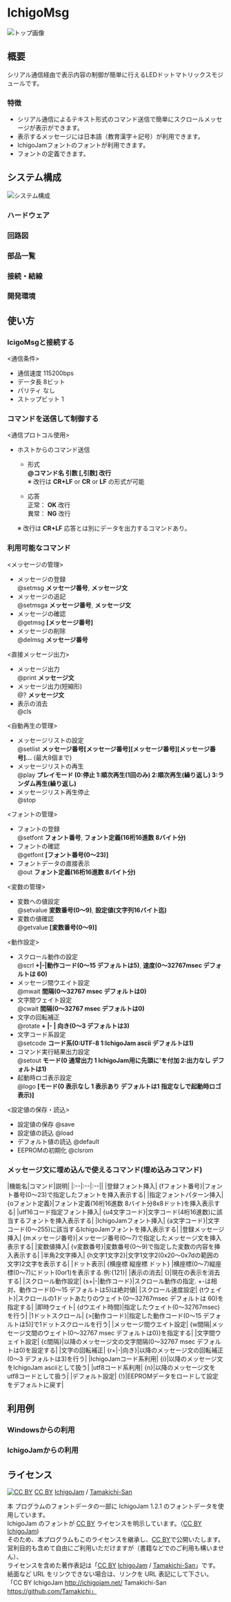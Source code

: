 # IchigoMsg
![トップ画像](./img/top.jpg)  

## 概要  
シリアル通信経由で表示内容の制御が簡単に行えるLEDドットマトリックスモジュールです。  
### 特徴  
- シリアル通信によるテキスト形式のコマンド送信で簡単にスクロールメッセージが表示ができます。  
- 表示するメッセージには日本語（教育漢字＋記号）が利用できます。
- IchigoJamフォントのフォントが利用できます。  
- フォントの定義できます。  
 

## システム構成  
![システム構成](./img/system.jpg)

### ハードウェア  

### 回路図  
### 部品一覧  
### 接続・結線    

### 開発環境  

## 使い方  
### IcigoMsgと接続する        
<通信条件>  
 - 通信速度 115200bps  
 - データ長 8ビット
 - パリティ なし  
 - ストップビット 1  

### コマンドを送信して制御する  
<通信プロトコル使用>  
- ホストからのコマンド送信  
  - 形式  
   **@コマンド名 引数 [,引数] 改行**  
   ※ 改行は **CR+LF** or **CR** or **LF** の形式が可能  

  - 応答  
   正常： **OK** 改行  
   異常： **NG** 改行  
    
  ※ 改行は **CR+LF** 
  応答とは別にデータを出力するコマンドあり。

### 
 
### 利用可能なコマンド  
<メッセージの管理>    
- メッセージの登録  
  @setmsg  __メッセージ番号__, __メッセージ文__  
- メッセージの追記  
  @setmsga __メッセージ番号__, __メッセージ文__  
- メッセージの確認  
  @getmsg __[メッセージ番号]__  
- メッセージの削除  
  @delmsg __メッセージ番号__  

<直接メッセージ出力>  
- メッセージ出力  
  @print __メッセージ文__    
- メッセージ出力(短縮形)  
  @? __メッセージ文__   
- 表示の消去  
  @cls  

<自動再生の管理>	
- メッセージリストの設定  
  @setlist __メッセージ番号[メッセージ番号][メッセージ番号][メッセージ番号]...__ (最大8個まで)  
- メッセージリストの再生	 	
  @play __プレイモード (0:停止 1:順次再生(1回のみ) 2:順次再生(繰り返し) 3:ランダム再生(繰り返し)__ 
- メッセージリスト再生停止	
  @stop  

<フォントの管理>  
- フォントの登録  
  @setfont __フォント番号__, __フォント定義(16桁16進数 8バイト分)__  
- フォントの確認  
  @getfont __[フォント番号(0～23)]__  
- フォントデータの直接表示  
  @out __フォント定義(16桁16進数 8バイト分)__  

<変数の管理>
- 変数への値設定				
  @setvalue __変数番号(0～9)__, __設定値(文字列16バイト迄)__  
- 変数の値確認  		
  @getvalue __[変数番号(0～9)]__  

<動作設定>  
- スクロール動作の設定  
  @scrl __+|-|動作コード(0～15 デフォルトは5)__, __速度(0～32767msec デフォルトは 60)__  
- メッセージ間ウエイト設定  
  @mwait	__間隔(0～32767 msec デフォルトは0)__    
- 文字間ウェイト設定  
  @cwait	__間隔(0～32767 msec デフォルトは0)__    
- 文字の回転補正  
  @rotate	__+ |- | 向き(0～3 デフォルトは3)__  
- 文字コード系設定  
  @setcode __コード系(0:UTF-8 1:IchigoJam ascii デフォルトは1)__  
- コマンド実行結果出力設定  
  @setout	__モード(0 通常出力 1 IchigoJam用に先頭に'を付加 2:出力なし デフォルトは1)__    
- 起動時ロゴ表示設定  
  @logo __[モード(0 表示なし 1 表示あり デフォルトは1 指定なしで起動時ロゴ表示)]__  

<設定値の保存・読込>  
- 設定値の保存
  @save  
- 設定値の読込
  @load  
- デフォルト値の読込
  @default  
- EEPROMの初期化
  @clsrom  

### メッセージ文に埋め込んで使えるコマンド(埋め込みコマンド)  

|機能名|コマンド|説明|
|:--|:--|:--||
|登録フォント挿入|			{fフォント番号}|フォント番号(0～23)で指定したフォントを挿入表示する|
|指定フォントパターン挿入|	{oフォント定義}|フォント定義(16桁16進数 8バイト分8x8ドット)を挿入表示する|
|utf16コード指定フォント挿入|	{u4文字コード}|文字コード(4桁16進数)に該当するフォントを挿入表示する|
|IchigoJamフォント挿入|		{a文字コード}|文字コード(0～255)に該当するIchigoJamフォントを挿入表示する|
|登録メッセージ挿入|		{mメッセージ番号}|メッセージ番号(0～7)で指定したメッセージ文を挿入表示する|
|変数値挿入|				{v変数番号}|変数番号(0～9)で指定した変数の内容を挿入表示する|
|半角2文字挿入|				{h文字1文字2}|文字1文字2(0x20～0x7dの範囲の文字)2文字を表示する|
|ドット表示|				{横座標 縦座標 ドット} |横座標(0～7)縦座標(0～7)にドット(0or1)を表示する.例:{121}|
|表示の消去|					{}|現在の表示を消去する|
|スクロール動作設定|		{s+\|-\|動作コード}|スクロール動作の指定. +-は相対、動作コード(0～15 デフォルトは5)は絶対値|
|スクロール速度設定|		{tウェイト}|スクロールの1ドットあたりのウェイト(0～32767msec デフォルトは 60)を指定する|
|即時ウェイト|				{dウエイト時間}|指定したウェイト(0～32767msec)を行う|
|1ドットスクロール|			{>[動作コード}|指定した動作コード(0～15 デフォルトは5)]で1ドットスクロールを行う|
|メッセージ間ウエイト設定|	{w間隔|メッセージ文間のウェイト(0～32767 msec デフォルトは0)}を指定する|
|文字間ウェイト設定|			{c間隔}|以降のメッセージ文の文字間隔(0～32767 msec デフォルトは0)を設定する|
|文字の回転補正|				{r+\|-\|向き}|以降のメッセージ文の回転補正(0～3 デフォルトは3)を行う|
|IchigoJamコード系利用|	{i}|以降のメッセージ文をIchigoJam asciiとして扱う|
|utf8コード系利用|				{n}|以降のメッセージ文をutf8コードとして扱う|
|デフォルト設定|	{!}|EEPROMデータをロードして設定をデフォルトに戻す|

## 利用例  
### Windowsからの利用  
### IchigoJamからの利用  

## ライセンス    
[![CC BY](https://image.jimcdn.com/app/cms/image/transf/none/path/s21a6c180c821a02c/image/i6ce073b1f2ea2d26/version/1432132230/image.png)](https://creativecommons.org/licenses/by/4.0/deed.ja)  [CC BY](https://creativecommons.org/licenses/by/4.0/) [IchigoJam](http://ichigojam.net/) / [Tamakichi-San](https://github.com/Tamakichi)

本 プログラムのフォントデータの一部に IchigoJam 1.2.1 のフォントデータを使用しています。  
IchigoJam のフォントが [CC BY](https://creativecommons.org/licenses/by/4.0/) ライセンスを明示しています。（[CC BY](https://creativecommons.org/licenses/by/4.0/) [IchigoJam](http://ichigojam.net/))  
そのため、本プログラムもこのライセンスを継承し、[CC BY](https://creativecommons.org/licenses/by/4.0/)で公開いたします。  
営利目的も含めて自由にご利用いただけますが（書籍などでのご利用も構いません）、  
ライセンスを含めた著作表記は「[CC BY](https://creativecommons.org/licenses/by/4.0/) [IchigoJam](http://ichigojam.net/) / [Tamakichi-San](https://github.com/Tamakichi)」です。  
紙面など URL をリンクできない場合は、リンクを URL 表記にして下さい。  
「CC BY IchigoJam http://ichigojam.net/ Tamakichi-San https://github.com/Tamakichi」  
